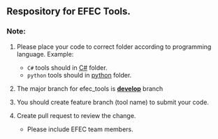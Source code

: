 ## Respository for EFEC Tools.

### Note:

1. Please place your code to correct folder according to programming language. Example:

	- `C#` tools should in [C#][2] folder.
	- `python` tools should in [python][3] folder.

2. The major branch for efec_tools is [**develop**][1] branch
3. You should create feature branch (tool name) to submit your code.
4. Create pull request to review the change.
 	- Please include EFEC team members.



[1]: /projects/TEST/repos/efec_tools/browse?at=develop
[2]: /projects/TEST/repos/efec_tools/browse/C%23
[3]: /projects/TEST/repos/efec_tools/browse/python




